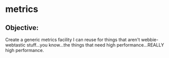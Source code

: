 metrics
=======

## Objective:
Create a generic metrics facility I can reuse for things that aren't webbie-webtastic stuff...you know...the things
that need high performance...REALLY high performance.